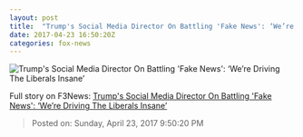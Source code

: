 ```yaml
---
layout: post
title:  "Trump's Social Media Director On Battling 'Fake News': ‘We’re Driving The Liberals Insane’"
date: 2017-04-23 16:50:20Z
categories: fox-news
---
```


![Trump's Social Media Director On Battling 'Fake News': ‘We’re Driving The Liberals Insane’](http://nation.foxnews.com/sites/nation.foxnews.com/files/styles/story_624_300/public/549.jpg)




Full story on F3News: [Trump's Social Media Director On Battling 'Fake News': ‘We’re Driving The Liberals Insane’](http://www.f3nws.com/n/n3smCJ)

> Posted on: Sunday, April 23, 2017 9:50:20 PM
